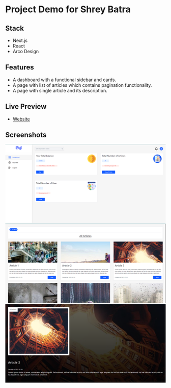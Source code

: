 # Project Demo for Shrey Batra

## Stack

* Next.js
* React
* Arco Design

## Features

* A dashboard with a functional sidebar and cards.
* A page with list of articles which contains pagination functionality.
* A page with single article and its description.

## Live Preview

* [Website](https://project-demo-red.vercel.app/)

## Screenshots

![1.Dashboard Page](/screenshots/Dashboard.png "Dashboard Page")
![2.List of Articles Page](/screenshots/ListOfArticles.png "List of articles Page")
![3.Single Article Page](/screenshots/SingleArticle.png "Single Article Page")
